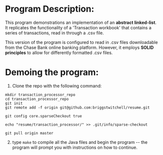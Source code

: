 # Program Description:
This program demonstrations an implementation of an **abstract linked-list**. It replicates the functionality of a 'Transaction workbook' that contains a series of transactions, read in through a .csv file.

This version of the program is configured to read in .csv files downloadable from the Chase Bank online banking platform. However, it employs **SOLID principles** to allow for differently formatted .csv files.

# Demoing the program:
1) Clone the repo with the following command:
```
mkdir transaction_processor_repo
cd transaction_processor_repo
git init
git remote add -f origin git@github.com:briggstwitchell/resume.git

git config core.sparseCheckout true

echo "resume/transaction_processor/" >> .git/info/sparse-checkout

git pull origin master

```

2) type `make` to compile all the Java files and begin the program -- the program will prompt you with instructions on how to continue.
